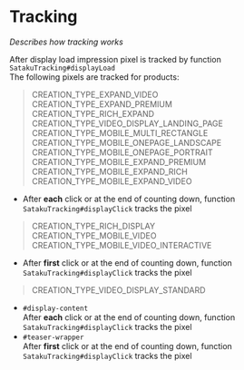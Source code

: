 # Tracking

*Describes how tracking works*

After display load impression pixel is tracked by function `SatakuTracking#displayLoad`\
The following pixels are tracked for products:

>CREATION_TYPE_EXPAND_VIDEO\
>CREATION_TYPE_EXPAND_PREMIUM\
>CREATION_TYPE_RICH_EXPAND\
>CREATION_TYPE_VIDEO_DISPLAY_LANDING_PAGE\
>CREATION_TYPE_MOBILE_MULTI_RECTANGLE\
>CREATION_TYPE_MOBILE_ONEPAGE_LANDSCAPE\
>CREATION_TYPE_MOBILE_ONEPAGE_PORTRAIT\
>CREATION_TYPE_MOBILE_EXPAND_PREMIUM\
>CREATION_TYPE_MOBILE_EXPAND_RICH\
>CREATION_TYPE_MOBILE_EXPAND_VIDEO

* After **each** click or at the end of counting down, function `SatakuTracking#displayClick` tracks the pixel

>CREATION_TYPE_RICH_DISPLAY\
>CREATION_TYPE_MOBILE_VIDEO\
>CREATION_TYPE_MOBILE_VIDEO_INTERACTIVE

* After **first** click or at the end of counting down, function `SatakuTracking#displayClick` tracks the pixel

>CREATION_TYPE_VIDEO_DISPLAY_STANDARD

* `#display-content`\
After **each** click or at the end of counting down, function `SatakuTracking#displayClick` tracks the pixel
* `#teaser-wrapper`\
After **first** click or at the end of counting down, function `SatakuTracking#displayClick` tracks the pixel
